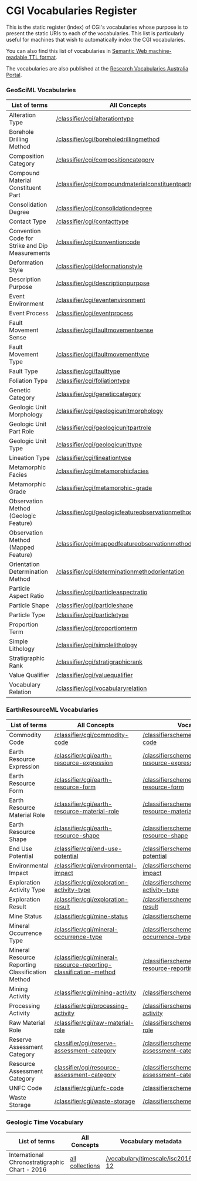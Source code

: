 # CGI Vocabularies Register

This is the static register (index) of CGI's vocabularies whose purpose is to present the static URIs to each of the vocabularies. This list is particularly useful for machines that wish to automatically index the CGI vocabularies.

You can also find this list of vocabularies in [Semantic Web machine-readable TTL format](http://resource.geosciml.org/def/voc/?_format=text/turtle).

The vocabularies are also published at the [Research Vocabularies Australia Portal](https://vocabs.ands.org.au/search/#!/?q=&p=1&publisher=CGI%20Geoscience%20Terminology%20Working%20Group).

### GeoSciML Vocabularies

List of terms | All Concepts | Vocabulary metadata | 
 ------------ |  ------------ | ----------- |
Alteration Type | [/classifier/cgi/alterationtype](http://resource.geosciml.org/classifier/cgi/alterationtype) | [/classifierscheme/cgi/2016.01/alterationtype](http://resource.geosciml.org/classifierscheme/cgi/2016.01/alterationtype) |
Borehole Drilling Method | [/classifier/cgi/boreholedrillingmethod](http://resource.geosciml.org/classifier/cgi/boreholedrillingmethod) | [/classifierscheme/cgi/2016.01/boreholedrillingmethod](http://resource.geosciml.org/classifierscheme/cgi/2016.01/boreholedrillingmethod) | 
Composition Category | [/classifier/cgi/compositioncategory](http://resource.geosciml.org/classifier/cgi/compositioncategory) | [/classifierscheme/cgi/2016.01/compositioncategory](http://resource.geosciml.org/classifierscheme/cgi/2016.01/compositioncategory) |
Compound Material Constituent Part | [/classifier/cgi/compoundmaterialconstituentpartrole](http://resource.geosciml.org/classifier/cgi/compoundmaterialconstituentpartrole) | [/classifierscheme/cgi/2016.01/compoundmaterialconstituentpartrole](http://resource.geosciml.org/classifierscheme/cgi/2016.01/compoundmaterialconstituentpartrole) |
Consolidation Degree | [/classifier/cgi/consolidationdegree](http://resource.geosciml.org/classifier/cgi/consolidationdegree) | [/classifierscheme/cgi/2016.01/consolidationdegree](http://resource.geosciml.org/classifierscheme/cgi/2016.01/consolidationdegree) |
Contact Type | [/classifier/cgi/contacttype](http://resource.geosciml.org/classifier/cgi/contacttype) | [/classifierscheme/cgi/2016.01/contacttype](http://resource.geosciml.org/classifierscheme/cgi/2016.01/contacttype) |
Convention Code for Strike and Dip Measurements | [/classifier/cgi/conventioncode](http://resource.geosciml.org/classifier/cgi/conventioncode) | [/classifierscheme/cgi/2016.01/conventioncode](http://resource.geosciml.org/classifierscheme/cgi/2016.01/conventioncode) |
Deformation Style | [/classifier/cgi/deformationstyle](http://resource.geosciml.org/classifier/cgi/deformationstyle) | [/classifierscheme/cgi/2016.01/deformationstyle](http://resource.geosciml.org/classifierscheme/cgi/2016.01/deformationstyle) |
Description Purpose | [/classifier/cgi/descriptionpurpose](http://resource.geosciml.org/classifier/cgi/descriptionpurpose) | [/classifierscheme/cgi/2016.01/descriptionpurpose](http://resource.geosciml.org/classifierscheme/cgi/2016.01/descriptionpurpose) |
Event Environment | [/classifier/cgi/eventenvironment](http://resource.geosciml.org/classifier/cgi/eventenvironment) | [/classifierscheme/cgi/2016.01/eventenvironment](http://resource.geosciml.org/classifierscheme/cgi/2016.01/eventenvironment) |
Event Process | [/classifier/cgi/eventprocess](http://resource.geosciml.org/classifier/cgi/eventprocess) | [/classifierscheme/cgi/2016.01/eventprocess](http://resource.geosciml.org/classifierscheme/cgi/2016.01/eventprocess) |
Fault Movement Sense | [/classifier/cgi/faultmovementsense](http://resource.geosciml.org/classifier/cgi/faultmovementsense) | [/classifierscheme/cgi/2016.01/faultmovementsense](http://resource.geosciml.org/classifierscheme/cgi/2016.01/faultmovementsense) |
Fault Movement Type | [/classifier/cgi/faultmovementtype](http://resource.geosciml.org/classifier/cgi/faultmovementtype) | [/classifierscheme/cgi/2016.01/faultmovementtype](http://resource.geosciml.org/classifierscheme/cgi/2016.01/faultmovementtype) |
Fault Type | [/classifier/cgi/faulttype](http://resource.geosciml.org/classifier/cgi/faulttype) | [/classifierscheme/cgi/2016.01/faulttype](http://resource.geosciml.org/classifierscheme/cgi/2016.01/faulttype) |
Foliation Type | [/classifier/cgi/foliationtype](http://resource.geosciml.org/classifier/cgi/foliationtype) | [/classifierscheme/cgi/2016.01/foliationtype](http://resource.geosciml.org/classifierscheme/cgi/2016.01/foliationtype) |
Genetic Category | [/classifier/cgi/geneticcategory](http://resource.geosciml.org/classifier/cgi/geneticcategory) | [/classifierscheme/cgi/2016.01/geneticcategory](http://resource.geosciml.org/classifierscheme/cgi/2016.01/geneticcategory) |
Geologic Unit Morphology | [/classifier/cgi/geologicunitmorphology](http://resource.geosciml.org/classifier/cgi/geologicunitmorphology) | [/classifierscheme/cgi/2016.01/geologicunitmorphology](http://resource.geosciml.org/classifierscheme/cgi/2016.01/geologicunitmorphology) |
Geologic Unit Part Role | [/classifier/cgi/geologicunitpartrole](http://resource.geosciml.org/classifier/cgi/geologicunitpartrole) | [/classifierscheme/cgi/2016.01/geologicunitpartrole](http://resource.geosciml.org/classifierscheme/cgi/2016.01/geologicunitpartrole) |
Geologic Unit Type | [/classifier/cgi/geologicunittype](http://resource.geosciml.org/classifier/cgi/geologicunittype) | [/classifierscheme/cgi/2016.01/geologicunittype](http://resource.geosciml.org/classifierscheme/cgi/2016.01/geologicunittype) |
Lineation Type | [/classifier/cgi/lineationtype](http://resource.geosciml.org/classifier/cgi/lineationtype) | [/classifierscheme/cgi/2016.01/lineationtype](http://resource.geosciml.org/classifierscheme/cgi/2016.01/lineationtype) |
Metamorphic Facies | [/classifier/cgi/metamorphicfacies](http://resource.geosciml.org/classifier/cgi/metamorphicfacies) | [/classifierscheme/cgi/2016.01/metamorphicfacies](http://resource.geosciml.org/classifierscheme/cgi/2016.01/metamorphicfacies) |
Metamorphic Grade | [/classifier/cgi/metamorphic-grade](http://resource.geosciml.org/classifier/cgi/metamorphic-grade) | [/classifierscheme/cgi/2016.01/metamorphic-grade](http://resource.geosciml.org/classifierscheme/cgi/2016.01/metamorphic-grade) |
Observation Method (Geologic Feature) | [/classifier/cgi/geologicfeatureobservationmethod](http://resource.geosciml.org/classifier/cgi/geologicfeatureobservationmethod) | [/classifierscheme/cgi/2016.01/geologicfeatureobservationmethod](http://resource.geosciml.org/classifierscheme/cgi/2016.01/geologicfeatureobservationmethod) |
Observation Method (Mapped Feature) | [/classifier/cgi/mappedfeatureobservationmethod](http://resource.geosciml.org/classifier/cgi/mappedfeatureobservationmethod) | [/classifierscheme/cgi/2016.01/mappedfeatureobservationmethod](http://resource.geosciml.org/classifierscheme/cgi/2016.01/mappedfeatureobservationmethod) |
Orientation Determination Method | [/classifier/cgi/determinationmethodorientation](http://resource.geosciml.org/classifier/cgi/determinationmethodorientation) | [/classifierscheme/cgi/2016.01/determinationmethodorientation](http://resource.geosciml.org/classifierscheme/cgi/2016.01/determinationmethodorientation) |
Particle Aspect Ratio | [/classifier/cgi/particleaspectratio](http://resource.geosciml.org/classifier/cgi/particleaspectratio) | [/classifierscheme/cgi/2016.01/particleaspectratio](http://resource.geosciml.org/classifierscheme/cgi/2016.01/particleaspectratio) |
Particle Shape | [/classifier/cgi/particleshape](http://resource.geosciml.org/classifier/cgi/particleshape) | [/classifierscheme/cgi/2016.01/particleshape](http://resource.geosciml.org/classifierscheme/cgi/2016.01/particleshape) |
Particle Type | [/classifier/cgi/particletype](http://resource.geosciml.org/classifier/cgi/particletype) | [/classifierscheme/cgi/2016.01/particletype](http://resource.geosciml.org/classifierscheme/cgi/2016.01/particletype) |
Proportion Term | [/classifier/cgi/proportionterm](http://resource.geosciml.org/classifier/cgi/proportionterm) | [/classifierscheme/cgi/2016.01/proportionterm](http://resource.geosciml.org/classifierscheme/cgi/2016.01/proportionterm) |
Simple Lithology | [/classifier/cgi/simplelithology](http://resource.geosciml.org/classifier/cgi/simplelithology) | [/classifierscheme/cgi/2016.01/simplelithology](http://resource.geosciml.org/classifierscheme/cgi/2016.01/simplelithology) |
Stratigraphic Rank | [/classifier/cgi/stratigraphicrank](http://resource.geosciml.org/classifier/cgi/stratigraphicrank) | [/classifierscheme/cgi/2016.01/stratigraphicrank](http://resource.geosciml.org/classifierscheme/cgi/2016.01/stratigraphicrank) |
Value Qualifier | [/classifier/cgi/valuequalifier](http://resource.geosciml.org/classifier/cgi/valuequalifier) | [/classifierscheme/cgi/2016.01/valuequalifier](http://resource.geosciml.org/classifierscheme/cgi/2016.01/valuequalifier) |
Vocabulary Relation | [/classifier/cgi/vocabularyrelation](http://resource.geosciml.org/classifier/cgi/vocabularyrelation) | [/classifierscheme/cgi/2016.01/vocabularyrelation](http://resource.geosciml.org/classifierscheme/cgi/2016.01/vocabularyrelation) ||

### EarthResourceML Vocabularies

List of terms | All Concepts | Vocabulary metadata | 
 ------------ |  ------------ | ----------- | 
Commodity Code | [/classifier/cgi/commodity-code](http://resource.geosciml.org/classifier/cgi/commodity-code) | [/classifierscheme/cgi/2016.01/commodity-code](http://resource.geosciml.org/classifierscheme/cgi/2016.01/commodity-code) |
Earth Resource Expression | [/classifier/cgi/earth-resource-expression](http://resource.geosciml.org/classifier/cgi/earth-resource-expression) | [/classifierscheme/cgi/2016.01/earth-resource-expression](http://resource.geosciml.org/classifierscheme/cgi/2016.01/earth-resource-expression) |
Earth Resource Form | [/classifier/cgi/earth-resource-form](http://resource.geosciml.org/classifier/cgi/earth-resource-form) | [/classifierscheme/cgi/2016.02/earth-resource-form](http://resource.geosciml.org/classifierscheme/cgi/2016.02/earth-resource-form) |
Earth Resource Material Role | [/classifier/cgi/earth-resource-material-role](http://resource.geosciml.org/classifier/cgi/earth-resource-material-role) | [/classifierscheme/cgi/2016.01/earth-resource-material-role](http://resource.geosciml.org/classifierscheme/cgi/2016.01/earth-resource-material-role) |
Earth Resource Shape | [/classifier/cgi/earth-resource-shape](http://resource.geosciml.org/classifier/cgi/earth-resource-shape) | [/classifierscheme/cgi/2016.01/earth-resource-shape](http://resource.geosciml.org/classifierscheme/cgi/2016.01/earth-resource-shape) |
End Use Potential | [/classifier/cgi/end-use-potential](http://resource.geosciml.org/classifier/cgi/end-use-potential) | [/classifierscheme/cgi/2016.01/end-use-potential](http://resource.geosciml.org/classifierscheme/cgi/2016.01/end-use-potential) |
Environmental Impact | [/classifier/cgi/environmental-impact](http://resource.geosciml.org/classifier/cgi/environmental-impact) | [/classifierscheme/cgi/2016.01/environmental-impact](http://resource.geosciml.org/classifierscheme/cgi/2016.01/environmental-impact) |
Exploration Activity Type | [/classifier/cgi/exploration-activity-type](http://resource.geosciml.org/classifier/cgi/exploration-activity-type) | [/classifierscheme/cgi/2016.01/exploration-activity-type](http://resource.geosciml.org/classifierscheme/cgi/2016.01/exploration-activity-type) |
Exploration Result | [/classifier/cgi/exploration-result](http://resource.geosciml.org/classifier/cgi/exploration-result) | [/classifierscheme/cgi/2016.01/exploration-result](http://resource.geosciml.org/classifierscheme/cgi/2016.01/exploration-result) |
Mine Status | [/classifier/cgi/mine-status](http://resource.geosciml.org/classifier/cgi/mine-status) | [/classifierscheme/cgi/2016.01/mine-status](http://resource.geosciml.org/classifierscheme/cgi/2016.01/mine-status) |
Mineral Occurrence Type | [/classifier/cgi/mineral-occurrence-type](http://resource.geosciml.org/classifier/cgi/mineral-occurrence-type) | [/classifierscheme/cgi/2016.01/mineral-occurrence-type](http://resource.geosciml.org/classifierscheme/cgi/2016.01/mineral-occurrence-type) |
Mineral Resource Reporting Classification Method | [/classifier/cgi/mineral-resource-reporting-classification-method](http://resource.geosciml.org/classifier/cgi/mineral-resource-reporting-classification-method) | [/classifierscheme/cgi/2016.01/mineral-resource-reporting-classification-method](http://resource.geosciml.org/classifierscheme/cgi/2016.01/mineral-resource-reporting-classification-method) |
Mining Activity | [/classifier/cgi/mining-activity](http://resource.geosciml.org/classifier/cgi/mining-activity) | [/classifierscheme/cgi/2016.01/mining-activity](http://resource.geosciml.org/classifierscheme/cgi/2016.01/mining-activity) |
Processing Activity | [/classifier/cgi/processing-activity](http://resource.geosciml.org/classifier/cgi/processing-activity) | [/classifierscheme/cgi/2016.01/processing-activity](http://resource.geosciml.org/classifierscheme/cgi/2016.01/processing-activity) |
Raw Material Role | [/classifier/cgi/raw-material-role](http://resource.geosciml.org/classifier/cgi/raw-material-role) | [/classifierscheme/cgi/2016.01/raw-material-role](http://resource.geosciml.org/classifierscheme/cgi/2016.01/raw-material-role) |
Reserve Assessment Category | [classifier/cgi/reserve-assessment-category](http://resource.geosciml.org/classifier/cgi/reserve-assessment-category) | [/classifierscheme/cgi/2016.01/reserve-assessment-category](http://resource.geosciml.org/classifierscheme/cgi/2016.01/reserve-assessment-category) |
Resource Assessment Category | [classifier/cgi/resource-assessment-category](http://resource.geosciml.org/classifier/cgi/resource-assessment-category) | [/classifierscheme/cgi/2016.01/resource-assessment-category](http://resource.geosciml.org/classifierscheme/cgi/2016.01/resource-assessment-category) |
UNFC Code | [/classifier/cgi/unfc-code](http://resource.geosciml.org/classifier/cgi/unfc-code) | [/classifierscheme/cgi/2016.01/unfc-code](http://resource.geosciml.org/classifierscheme/cgi/2016.01/unfc-code) |
Waste Storage | [/classifier/cgi/waste-storage](http://resource.geosciml.org/classifier/cgi/waste-storage) | [/classifierscheme/cgi/2016.01/waste-storage](http://resource.geosciml.org/classifierscheme/cgi/2016.01/waste-storage) ||

### Geologic Time Vocabulary

List of terms | All Concepts | Vocabulary metadata | 
 ------------ |  ------------ | ----------- | 
International Chronostratigraphic Chart - 2016 | [all collections](http://vocabs.ands.org.au/repository/api/lda/csiro/international-chronostratigraphic-chart-2016/2016-12-v3/collection) | [/vocabulary/timescale/isc2016-12](http://resource.geosciml.org/vocabulary/timescale/isc2016-12) ||
